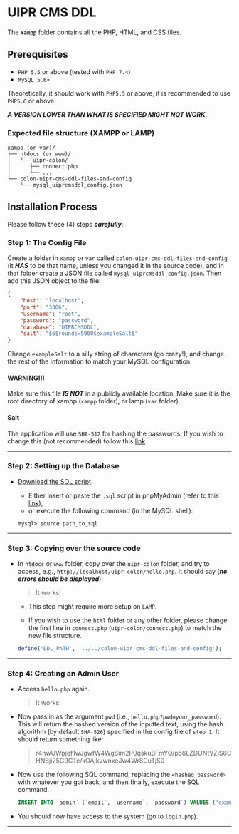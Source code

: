 # UIPR CMS DDL

The **`xampp`** folder contains all the PHP, HTML, and CSS files.

## Prerequisites

- `PHP 5.5` or above (tested with `PHP 7.4`)
- `MySQL 5.6+`

Theoretically, it should work with `PHP5.5` or above, it is recommended to use `PHP5.6` or above. 

***A VERSION LOWER THAN WHAT IS SPECIFIED MIGHT NOT WORK***.

### Expected file structure (XAMPP or LAMP)
```
xampp (or var)/
├── htdocs (or www)/
│   └── uipr-colon/
│      ├── connect.php
│      └── ...   
└── colon-uipr-cms-ddl-files-and-config
    └── mysql_uiprcmsddl_config.json
```

## Installation Process

Please follow these (4) steps ***carefully***.

### Step 1: The Config File
Create a folder in `xampp` or `var` called `colon-uipr-cms-ddl-files-and-config` (it ***HAS*** to be that name, unless you changed it in the source code), 
and in that folder create a JSON file called `mysql_uiprcmsddl_config.json`. Then add this JSON object to the file:
```json
{ 
    "host": "localhost", 
    "port": "3306", 
    "username": "root", 
    "password": "password", 
    "database": "UIPRCMSDDL", 
    "salt": "$6$rounds=5000$exampleSalt$"
}
```
    
Change `exampleSalt` to a silly string of characters (go crazy!), and change the rest of the information to match your MySQL configuration.

#### WARNING!!!
Make sure this file ***IS NOT*** in a publicly available location. Make sure it is the root directory of xampp 
(`xampp` folder), or lamp (`var` folder)

#### Salt
The application will use `SHA-512` for hashing the passwords. If you wish to change this (not recommended) follow this 
[link](https://www.php.net/manual/en/function.crypt.php)

---

### Step 2: Setting up the Database
- [Download the SQL script](https://github.com/DustinDiazLopez/UIPR-Project-DDL/blob/main/xampp/colon-uipr-cms-ddl-files-and-config/uiprcmsddl.sql). 

    - Either insert or paste the `.sql` script in phpMyAdmin (refer to this [link](https://stackoverflow.com/questions/13955988/insert-sql-file-into-your-mysql-database)),
    - or execute the following command (in the MySQL shell):
    ```MySQL
    mysql> source path_to_sql
    ```

---

### Step 3: Copying over the source code

- In `htdocs` or `www` folder, copy over the `uipr-colon` folder, and try to access, e.g., `http://localhost/uipr-colon/hello.php`.
It should say (***no errors should be displayed***):
    > It works!

    - This step might require more setup on `LAMP`. 

    - If you wish to use the `html` folder or any other folder, please change
the first line in `connect.php` (`uipr-colon/connect.php`) to match the new file structure.

    ```PHP
    define('DDL_PATH', '../../colon-uipr-cms-ddl-files-and-config');
    ```

---

### Step 4: Creating an Admin User
- Access `hello.php` again.

    > It works!

- Now pass in as the argument `pwd` (i.e., `hello.php?pwd=your_password`). This will return the hashed version of the 
inputted text, using the hash algorithm (by default `SHA-526`) specified in the config file of `step 1`. It should 
return something like:

    > r4nwUWpjef1wJgwfW4WgSim2P0qskuBFmYQ/p56LZDONtVZiS6CHNBji25G9CTc/kOAjkvwnxeJw4Wr8CuTjS0

- Now use the following SQL command, replacing the `<hashed_password>` with whatever you got back, and then finally, execute the SQL command.

    ```SQL
    INSERT INTO `admin` (`email`, `username`, `password`) VALUES ('example@example.com', 'username', '<hashed_password>');
    ```

- You should now have access to the system (go to `login.php`).

---
